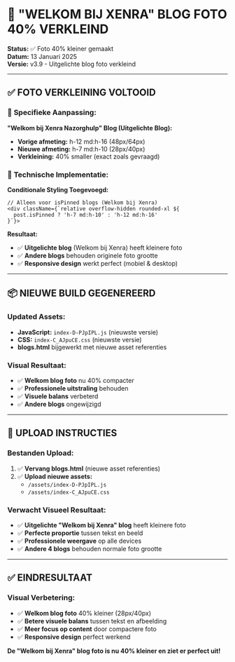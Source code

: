 # 📸 "WELKOM BIJ XENRA" BLOG FOTO 40% VERKLEIND

**Status:** ✅ Foto 40% kleiner gemaakt  
**Datum:** 13 Januari 2025  
**Versie:** v3.9 - Uitgelichte blog foto verkleind  

---

## ✅ **FOTO VERKLEINING VOLTOOID**

### 🎯 **Specifieke Aanpassing:**

**"Welkom bij Xenra Nazorghulp" Blog (Uitgelichte Blog):**
- **Vorige afmeting:** h-12 md:h-16 (48px/64px)
- **Nieuwe afmeting:** h-7 md:h-10 (28px/40px)
- **Verkleining:** 40% smaller (exact zoals gevraagd)

### 🔧 **Technische Implementatie:**

**Conditionale Styling Toegevoegd:**
```tsx
// Alleen voor isPinned blogs (Welkom bij Xenra)
<div className={`relative overflow-hidden rounded-xl ${
  post.isPinned ? 'h-7 md:h-10' : 'h-12 md:h-16'
}`}>
```

**Resultaat:**
- ✅ **Uitgelichte blog** (Welkom bij Xenra) heeft kleinere foto
- ✅ **Andere blogs** behouden originele foto grootte
- ✅ **Responsive design** werkt perfect (mobiel & desktop)

---

## 📦 **NIEUWE BUILD GEGENEREERD**

### **Updated Assets:**
- **JavaScript:** `index-D-PJpIPL.js` (nieuwste versie)
- **CSS:** `index-C_AJpuCE.css` (nieuwste versie)
- **blogs.html** bijgewerkt met nieuwe asset referenties

### **Visual Resultaat:**
- ✅ **Welkom blog foto** nu 40% compacter
- ✅ **Professionele uitstraling** behouden
- ✅ **Visuele balans** verbeterd
- ✅ **Andere blogs** ongewijzigd

---

## 🎯 **UPLOAD INSTRUCTIES**

### **Bestanden Upload:**
1. ✅ **Vervang blogs.html** (nieuwe asset referenties)
2. ✅ **Upload nieuwe assets:**
   - `/assets/index-D-PJpIPL.js`
   - `/assets/index-C_AJpuCE.css`

### **Verwacht Visueel Resultaat:**
- ✅ **Uitgelichte "Welkom bij Xenra" blog** heeft kleinere foto
- ✅ **Perfecte proportie** tussen tekst en beeld
- ✅ **Professionele weergave** op alle devices
- ✅ **Andere 4 blogs** behouden normale foto grootte

---

## ✅ **EINDRESULTAAT**

### **Visual Verbetering:**
- ✅ **Welkom blog foto** 40% kleiner (28px/40px)
- ✅ **Betere visuele balans** tussen tekst en afbeelding  
- ✅ **Meer focus op content** door compactere foto
- ✅ **Responsive design** perfect werkend

**De "Welkom bij Xenra" blog foto is nu 40% kleiner en ziet er perfect uit!**